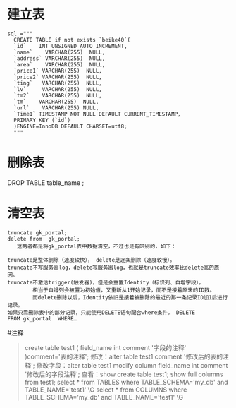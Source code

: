# 建立表
    sql ="""
      CREATE TABLE if not exists `beike40`(
      `id`    INT UNSIGNED AUTO_INCREMENT,
      `name`    VARCHAR(255)  NULL,
      `address` VARCHAR(255)  NULL,
      `area`    VARCHAR(255)  NULL,
      `price1` VARCHAR(255)  NULL,
      `price2` VARCHAR(255)  NULL,
      `ting`   VARCHAR(255)  NULL,
      `lv`     VARCHAR(255)  NULL,
      `tm2`    VARCHAR(255)  NULL,
      `tm`    VARCHAR(255)  NULL,
      `url`    VARCHAR(255) NULL,
      `Time1` TIMESTAMP NOT NULL DEFAULT CURRENT_TIMESTAMP,
      PRIMARY KEY (`id`)
      )ENGINE=InnoDB DEFAULT CHARSET=utf8;
      """
# 删除表
DROP TABLE table_name ;
# 清空表
    truncate gk_portal;  
    delete from  gk_portal;
       这两者都是将gk_portal表中数据清空，不过也是有区别的，如下：
    
    truncate是整体删除（速度较快）， delete是逐条删除（速度较慢）。
    truncate不写服务器log，delete写服务器log，也就是truncate效率比delete高的原因。
    truncate不激活trigger(触发器)，但是会重置Identity（标识列、自增字段），
            相当于自增列会被置为初始值，又重新从1开始记录，而不是接着原来的ID数。
            而delete删除以后，Identity依旧是接着被删除的最近的那一条记录ID加1后进行记录。
    如果只需删除表中的部分记录，只能使用DELETE语句配合where条件。 DELETE FROM gk_portal  WHERE…
#注释
> create table test1 ( 
> field_name int comment '字段的注释' 
> )comment='表的注释'; 
> 修改：alter table test1 comment '修改后的表的注释';
> 修改字段：alter table test1 modify column field_name int comment '修改后的字段注释'; 
> 查看：show  create  table  test1;
> show  full  columns  from  test1;
> select * from TABLES where TABLE_SCHEMA='my_db' and TABLE_NAME='test1' \G
> select * from COLUMNS where TABLE_SCHEMA='my_db' and TABLE_NAME='test1' \G
